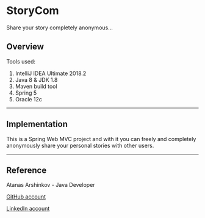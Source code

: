 # StoryCom

Share your story completely anonymous...

## Overview

Tools used:

1. IntelliJ IDEA Ultimate 2018.2
2. Java 8 & JDK 1.8
3. Maven build tool
4. Spring 5
5. Oracle 12c

____

## Implementation

This is a Spring Web MVC project and with it you can freely and completely anonymously share your personal stories with other users.

____

## Reference

Atanas Arshinkov - Java Developer

[GitHub account](https://www.github.com/aarshinkov)

[LinkedIn account](https://www.linkedin.com/in/atanas-arshinkov)

